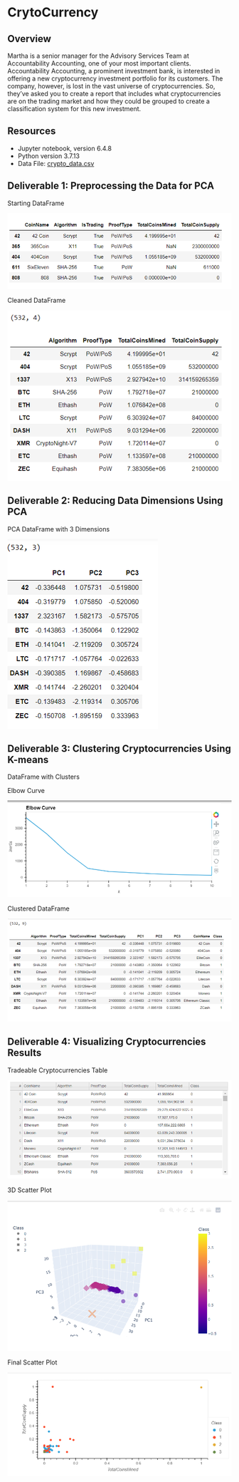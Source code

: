 # CrytoCurrency

## Overview

Martha is a senior manager for the Advisory Services Team at Accountability Accounting, one of your most important clients. Accountability Accounting, a prominent investment bank, is interested in offering a new cryptocurrency investment portfolio for its customers. The company, however, is lost in the vast universe of cryptocurrencies. So, they’ve asked you to create a report that includes what cryptocurrencies are on the trading market and how they could be grouped to create a classification system for this new investment.

## Resources
- Jupyter notebook, version 6.4.8
- Python version 3.7.13
- Data File: [crypto_data.csv](https://github.com/timbialek/CryptoCurrency/blob/main/Resources/crypto_data.csv)<br/>


## Deliverable 1: Preprocessing the Data for PCA

Starting DataFrame

![](https://github.com/timbialek/CryptoCurrency/blob/main/Resources/D1_Starting_Dataframe.PNG)


Cleaned DataFrame

![](https://github.com/timbialek/CryptoCurrency/blob/main/Resources/D1_Cleaned_Dataframe.PNG)


## Deliverable 2: Reducing Data Dimensions Using PCA

PCA DataFrame with 3 Dimensions

![](https://github.com/timbialek/CryptoCurrency/blob/main/Resources/D2_DataFrame3principalComponents.PNG)


## Deliverable 3: Clustering Cryptocurrencies Using K-means

DataFrame with Clusters

Elbow Curve

![](https://github.com/timbialek/CryptoCurrency/blob/main/Resources/D3_ElbowCurve.PNG)

Clustered DataFrame

![](https://github.com/timbialek/CryptoCurrency/blob/main/Resources/D3_DataFrameWithClusters.PNG)


## Deliverable 4: Visualizing Cryptocurrencies Results

Tradeable Cryptocurrencies Table

![](https://github.com/timbialek/CryptoCurrency/blob/main/Resources/D4_Table_with_Tradable_Coins.PNG)

3D Scatter Plot

![](https://github.com/timbialek/CryptoCurrency/blob/main/Resources/D4_3D_ScatterPlot.PNG)

Final Scatter Plot

![](https://github.com/timbialek/CryptoCurrency/blob/main/Resources/D4_Final_Scatter_plot.PNG)


